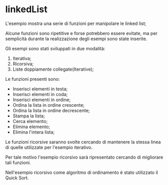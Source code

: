 # linkedList
L'esempio mostra una serie di funzioni per manipolare le linked list;

Alcune funzioni sono ripetitive e forse potrebbero essere evitate, ma per semplicità durante la realizzazione degli esempi sono state inserite.

Gli esempi sono stati sviluppati in due modalità:
1. Iterativa;
1. Ricorsiva;
1. Liste doppiamente collegate(Iterative);

Le funzioni presenti sono:

- Inserisci elementi in testa;
- Inserisci elementi in coda;
- Inserisci elementi in ordine;
- Ordina la lista in ordine crescente;
- Ordina la lista in ordine decrescente;
- Stampa la lista;
- Cerca elemento;
- Elimina elemento;
- Elimina l'intera lista;

Le funzioni ricorsive saranno svolte cercando di mantenere la stessa linea di quelle utilizzate per l'esempio iterativo.

Per tale motivo l'esempio ricorsivo sarà ripresentato cercando di migliorare tali funzioni.

Nell'esempio ricorsivo come algoritmo di ordinamento é stato utilizzato il Quick Sort.
